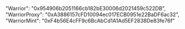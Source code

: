 "Warrior": "0x954906b2051166cb182bE30006d2021459c522DB",
"WarriorProxy": "0xA3886157cFD10094ec017ECB0951e22BaDF6ac32",
"WarriorMint": "0xF4b56E4cFF9c6BcAbCd1A1Ad5EF2838De83fe76f"